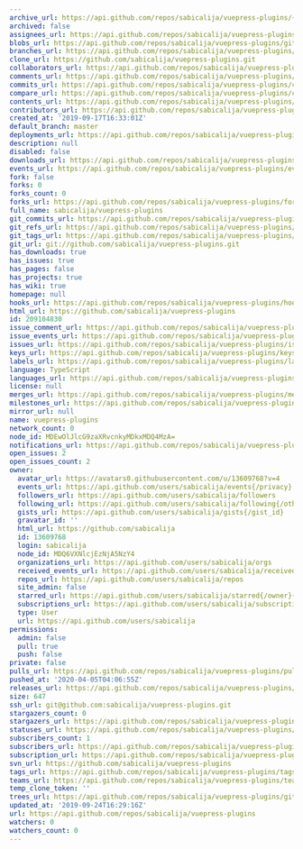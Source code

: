 ```yaml
---
archive_url: https://api.github.com/repos/sabicalija/vuepress-plugins/{archive_format}{/ref}
archived: false
assignees_url: https://api.github.com/repos/sabicalija/vuepress-plugins/assignees{/user}
blobs_url: https://api.github.com/repos/sabicalija/vuepress-plugins/git/blobs{/sha}
branches_url: https://api.github.com/repos/sabicalija/vuepress-plugins/branches{/branch}
clone_url: https://github.com/sabicalija/vuepress-plugins.git
collaborators_url: https://api.github.com/repos/sabicalija/vuepress-plugins/collaborators{/collaborator}
comments_url: https://api.github.com/repos/sabicalija/vuepress-plugins/comments{/number}
commits_url: https://api.github.com/repos/sabicalija/vuepress-plugins/commits{/sha}
compare_url: https://api.github.com/repos/sabicalija/vuepress-plugins/compare/{base}...{head}
contents_url: https://api.github.com/repos/sabicalija/vuepress-plugins/contents/{+path}
contributors_url: https://api.github.com/repos/sabicalija/vuepress-plugins/contributors
created_at: '2019-09-17T16:33:01Z'
default_branch: master
deployments_url: https://api.github.com/repos/sabicalija/vuepress-plugins/deployments
description: null
disabled: false
downloads_url: https://api.github.com/repos/sabicalija/vuepress-plugins/downloads
events_url: https://api.github.com/repos/sabicalija/vuepress-plugins/events
fork: false
forks: 0
forks_count: 0
forks_url: https://api.github.com/repos/sabicalija/vuepress-plugins/forks
full_name: sabicalija/vuepress-plugins
git_commits_url: https://api.github.com/repos/sabicalija/vuepress-plugins/git/commits{/sha}
git_refs_url: https://api.github.com/repos/sabicalija/vuepress-plugins/git/refs{/sha}
git_tags_url: https://api.github.com/repos/sabicalija/vuepress-plugins/git/tags{/sha}
git_url: git://github.com/sabicalija/vuepress-plugins.git
has_downloads: true
has_issues: true
has_pages: false
has_projects: true
has_wiki: true
homepage: null
hooks_url: https://api.github.com/repos/sabicalija/vuepress-plugins/hooks
html_url: https://github.com/sabicalija/vuepress-plugins
id: 209104830
issue_comment_url: https://api.github.com/repos/sabicalija/vuepress-plugins/issues/comments{/number}
issue_events_url: https://api.github.com/repos/sabicalija/vuepress-plugins/issues/events{/number}
issues_url: https://api.github.com/repos/sabicalija/vuepress-plugins/issues{/number}
keys_url: https://api.github.com/repos/sabicalija/vuepress-plugins/keys{/key_id}
labels_url: https://api.github.com/repos/sabicalija/vuepress-plugins/labels{/name}
language: TypeScript
languages_url: https://api.github.com/repos/sabicalija/vuepress-plugins/languages
license: null
merges_url: https://api.github.com/repos/sabicalija/vuepress-plugins/merges
milestones_url: https://api.github.com/repos/sabicalija/vuepress-plugins/milestones{/number}
mirror_url: null
name: vuepress-plugins
network_count: 0
node_id: MDEwOlJlcG9zaXRvcnkyMDkxMDQ4MzA=
notifications_url: https://api.github.com/repos/sabicalija/vuepress-plugins/notifications{?since,all,participating}
open_issues: 2
open_issues_count: 2
owner:
  avatar_url: https://avatars0.githubusercontent.com/u/13609768?v=4
  events_url: https://api.github.com/users/sabicalija/events{/privacy}
  followers_url: https://api.github.com/users/sabicalija/followers
  following_url: https://api.github.com/users/sabicalija/following{/other_user}
  gists_url: https://api.github.com/users/sabicalija/gists{/gist_id}
  gravatar_id: ''
  html_url: https://github.com/sabicalija
  id: 13609768
  login: sabicalija
  node_id: MDQ6VXNlcjEzNjA5NzY4
  organizations_url: https://api.github.com/users/sabicalija/orgs
  received_events_url: https://api.github.com/users/sabicalija/received_events
  repos_url: https://api.github.com/users/sabicalija/repos
  site_admin: false
  starred_url: https://api.github.com/users/sabicalija/starred{/owner}{/repo}
  subscriptions_url: https://api.github.com/users/sabicalija/subscriptions
  type: User
  url: https://api.github.com/users/sabicalija
permissions:
  admin: false
  pull: true
  push: false
private: false
pulls_url: https://api.github.com/repos/sabicalija/vuepress-plugins/pulls{/number}
pushed_at: '2020-04-05T04:06:55Z'
releases_url: https://api.github.com/repos/sabicalija/vuepress-plugins/releases{/id}
size: 647
ssh_url: git@github.com:sabicalija/vuepress-plugins.git
stargazers_count: 0
stargazers_url: https://api.github.com/repos/sabicalija/vuepress-plugins/stargazers
statuses_url: https://api.github.com/repos/sabicalija/vuepress-plugins/statuses/{sha}
subscribers_count: 1
subscribers_url: https://api.github.com/repos/sabicalija/vuepress-plugins/subscribers
subscription_url: https://api.github.com/repos/sabicalija/vuepress-plugins/subscription
svn_url: https://github.com/sabicalija/vuepress-plugins
tags_url: https://api.github.com/repos/sabicalija/vuepress-plugins/tags
teams_url: https://api.github.com/repos/sabicalija/vuepress-plugins/teams
temp_clone_token: ''
trees_url: https://api.github.com/repos/sabicalija/vuepress-plugins/git/trees{/sha}
updated_at: '2019-09-24T16:29:16Z'
url: https://api.github.com/repos/sabicalija/vuepress-plugins
watchers: 0
watchers_count: 0
---
```


